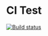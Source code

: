 # CI Test

[![Build status](https://ci.appveyor.com/api/projects/status/q1hhshf527jw19u6?svg=true)](https://ci.appveyor.com/project/allvb/new-types)